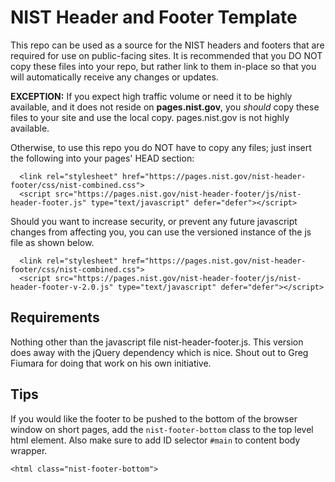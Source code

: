 # NIST Header and Footer Template

This repo can be used as a source for the NIST headers and footers that are required for use on public-facing sites.  It is recommended that you DO NOT copy these files into your repo, but rather link to them in-place so that you will automatically receive any changes or updates.

**EXCEPTION:** If you expect high traffic volume or need it to be highly available, and it does not reside on **pages.nist.gov**, you *should* copy these files to your site and use the local copy. pages.nist.gov is not highly available.

Otherwise, to use this repo you do NOT have to copy any files; just insert the following into your pages' HEAD section:

```
  <link rel="stylesheet" href="https://pages.nist.gov/nist-header-footer/css/nist-combined.css">
  <script src="https://pages.nist.gov/nist-header-footer/js/nist-header-footer.js" type="text/javascript" defer="defer"></script>
```

Should you want to increase security, or prevent any future javascript changes from affecting you, you can use the versioned instance of the js file as shown below.

```
  <link rel="stylesheet" href="https://pages.nist.gov/nist-header-footer/css/nist-combined.css">
  <script src="https://pages.nist.gov/nist-header-footer/js/nist-header-footer-v-2.0.js" type="text/javascript" defer="defer"></script>
```

## Requirements
Nothing other than the javascript file nist-header-footer.js. This version does away with the jQuery dependency which is nice. Shout out to Greg Fiumara for doing that work on his own initiative.

## Tips
If you would like the footer to be pushed to the bottom of the browser window on short pages, add the `nist-footer-bottom` class to the top level html element. Also make sure to add ID selector `#main` to content body wrapper.
```
<html class="nist-footer-bottom">
```
